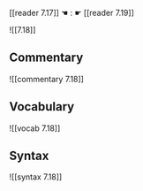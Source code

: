 [[reader 7.17]] ☚ : ☛ [[reader 7.19]]

![[7.18]]

## Commentary

![[commentary 7.18]]

## Vocabulary

![[vocab 7.18]]

## Syntax

![[syntax 7.18]]

